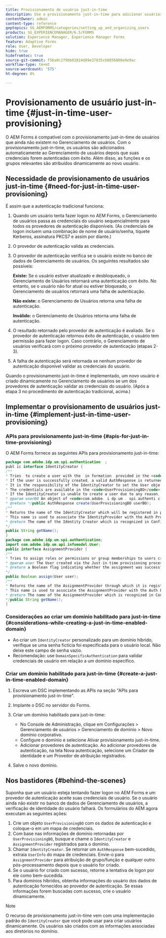 ```yaml
---
title: Provisionamento de usuário just-in-time
description: Use o provisionamento just-in-time para adicionar usuários ao Gerenciamento de usuários após a autenticação bem-sucedida e atribua dinamicamente funções e grupos relevantes ao novo usuário.
contentOwner: admin
content-type: reference
geptopics: SG_AEMFORMS/categories/setting_up_and_organizing_users
products: SG_EXPERIENCEMANAGER/6.5/FORMS
solution: Experience Manager, Experience Manager Forms
feature: Adaptive Forms
role: User, Developer
hide: true
hidefromtoc: true
source-git-commit: f56a0c1f9bb01824d89e37835cb0856808e9e9ac
workflow-type: tm+mt
source-wordcount: '575'
ht-degree: 0%

---
```


# Provisionamento de usuário just-in-time {#just-in-time-user-provisioning}

O AEM Forms é compatível com o provisionamento just-in-time de usuários que ainda não existem no Gerenciamento de usuários. Com o provisionamento just-in-time, os usuários são adicionados automaticamente ao Gerenciamento de usuários depois que suas credenciais forem autenticadas com êxito. Além disso, as funções e os grupos relevantes são atribuídos dinamicamente ao novo usuário.

## Necessidade de provisionamento de usuários just-in-time {#need-for-just-in-time-user-provisioning}

É assim que a autenticação tradicional funciona:

1. Quando um usuário tenta fazer logon no AEM Forms, o Gerenciamento de usuários passa as credenciais do usuário sequencialmente para todos os provedores de autenticação disponíveis. (As credenciais de logon incluem uma combinação de nome de usuário/senha, tíquete Kerberos, assinatura PKCS7 e assim por diante.)
1. O provedor de autenticação valida as credenciais.
1. O provedor de autenticação verifica se o usuário existe no banco de dados de Gerenciamento de usuários. Os seguintes resultados são possíveis:

   **Existe:** Se o usuário estiver atualizado e desbloqueado, o Gerenciamento de Usuários retornará uma autenticação com êxito. No entanto, se o usuário não for atual ou estiver bloqueado, o Gerenciamento de usuários retornará uma falha de autenticação.

   **Não existe:** o Gerenciamento de Usuários retorna uma falha de autenticação.

   **Inválido:** o Gerenciamento de Usuários retorna uma falha de autenticação.

1. O resultado retornado pelo provedor de autenticação é avaliado. Se o provedor de autenticação retornou êxito de autenticação, o usuário tem permissão para fazer logon. Caso contrário, o Gerenciamento de usuários verificará com o próximo provedor de autenticação (etapas 2-3).
1. A falha de autenticação será retornada se nenhum provedor de autenticação disponível validar as credenciais do usuário.

Quando o provisionamento just-in-time é implementado, um novo usuário é criado dinamicamente no Gerenciamento de usuários se um dos provedores de autenticação validar as credenciais do usuário. (Após a etapa 3 no procedimento de autenticação tradicional, acima.)

## Implementar o provisionamento de usuários just-in-time {#implement-just-in-time-user-provisioning}

### APIs para provisionamento just-in-time {#apis-for-just-in-time-provisioning}

O AEM Forms fornece as seguintes APIs para provisionamento just-in-time:

```java
package com.adobe.idp.um.spi.authentication  ;
publ ic interface IdentityCreator {
/**
* Tries  to create a user with the  in formation  provided in the <code>UserProvisioningBO</code> object.
* If the user is successfully created, a valid AuthResponse is returned along with the information using which the user was created.
* It is the responsibility of the IdentityCreator to set the User obje ct  in the cre dential map with th e  ke y  <code>UMA u thenticationUtil.authenticatedUserKey</code>
* The credentials are available in the <code>UserProvisioningBO</code> object in the 'credentials' property.
* If the IdentityCreator is unable to create a user due to any reason, it returns <code>null</code>
* @param userBO An object of <code>com.adobe. i dp.um . spi.authenti c ationUserProvisioningBO</code>
* @return */public AuthResponse create(UserProvisioningBO userBO);
/**
* Returns the name of the IdentityCreator which will be registered in preferences.
* This name is used to associate the IdentityProvider with the Auth Provider Configuration in the domain.
* @return The name of the Identity Creator which is recognized in Configuration.
*/
public String getName();
}
package com.adobe.idp.um.spi.authentication;
import com.adobe.idp.um.api.infomodel.User;
public interface AssignmentProvider {
/**
* Tries to assign roles or permissions or group memberships to users created via Just-in-time provisioning.
* @param user The User created via the Just-in-time provisioning process.
* @return a Boolean flag indicating whether the assignment was successful or not.
*/
public Boolean assign(User user);
/**
* Returns the name of the AssignmentProvider through which it is registered under preferences.
* This name is used to associate the AssignmentProvider with the Auth Provider Configuration in the domain.
* @return The name of the AssignmentProvider which is recognized in Configuration.
*/public String getName();
}
```

### Considerações ao criar um domínio habilitado para just-in-time {#considerations-while-creating-a-just-in-time-enabled-domain}

* Ao criar um `IdentityCreator` personalizado para um domínio híbrido, verifique se uma senha fictícia foi especificada para o usuário local. Não deixe este campo de senha vazio.
* Recomendação: use `DomainSpecificAuthentication` para validar credenciais de usuário em relação a um domínio específico.

### Criar um domínio habilitado para just-in-time {#create-a-just-in-time-enabled-domain}

1. Escreva um DSC implementando as APIs na seção &quot;APIs para provisionamento just-in-time&quot;.
1. Implante o DSC no servidor do Forms.
1. Criar um domínio habilitado para just-in-time:

   * No Console de Administração, clique em Configurações > Gerenciamento de usuários > Gerenciamento de domínio > Novo domínio corporativo.
   * Configure o domínio e selecione Ativar provisionamento just-in-time. <!--Fix broken link (See Setting up and managing domains).-->
   * Adicionar provedores de autenticação. Ao adicionar provedores de autenticação, na tela Nova autenticação, selecione um Criador de identidade e um Provedor de atribuição registrados.

1. Salve o novo domínio.

## Nos bastidores {#behind-the-scenes}

Suponha que um usuário esteja tentando fazer logon no AEM Forms e um provedor de autenticação aceite suas credenciais de usuário. Se o usuário ainda não existir no banco de dados de Gerenciamento de usuários, a verificação de identidade do usuário falhará. Os formulários do AEM agora executam as seguintes ações:

1. Crie um objeto `UserProvisioningBO` com os dados de autenticação e coloque-o em um mapa de credenciais.
1. Com base nas informações de domínio retornadas por `UserProvisioningBO`, busque e chame o `IdentityCreator` e `AssignmentProvider` registrados para o domínio.
1. Chamar `IdentityCreator`. Se retornar um `AuthResponse` bem-sucedido, extraia `UserInfo` do mapa de credenciais. Envie-o para `AssignmentProvider` para atribuição de grupo/função e qualquer outro pós-processamento depois que o usuário for criado.
1. Se o usuário for criado com sucesso, retorne a tentativa de logon por ele como bem-sucedida.
1. Para domínios híbridos, obtenha informações do usuário dos dados de autenticação fornecidos ao provedor de autenticação. Se essas informações forem buscadas com sucesso, crie o usuário dinamicamente.

>[!NOTE]
>
>O recurso de provisionamento just-in-time vem com uma implementação padrão do `IdentityCreator` que você pode usar para criar usuários dinamicamente. Os usuários são criados com as informações associadas aos diretórios no domínio.
